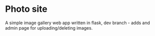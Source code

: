 # Photo site
A simple image gallery web app written in flask, dev branch - adds and admin page for uploading/deleting images.
